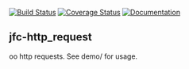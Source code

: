 [![Build Status](https://travis-ci.org/jfcameron/jfc-http_request.svg?branch=master)](https://travis-ci.org/jfcameron/jfc-http_request) [![Coverage Status](https://coveralls.io/repos/github/jfcameron/jfc-http_request/badge.svg?branch=master)](https://coveralls.io/github/jfcameron/jfc-http_request?branch=master) [![Documentation](https://img.shields.io/badge/documentation-doxygen-blue.svg)](https://jfcameron.github.io/jfc-http_request/)

## jfc-http_request

oo http requests. See demo/ for usage.

